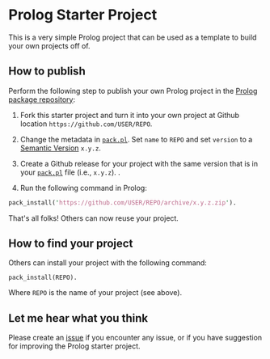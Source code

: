 # Prolog Starter Project

This is a very simple Prolog project that can be used as a template to
build your own projects off of.

## How to publish

Perform the following step to publish your own Prolog project in the
[Prolog package repository](https://www.swi-prolog.org/pack/list):

  1. Fork this starter project and turn it into your own project at
     Github location `https://github.com/USER/REPO`.

  2. Change the metadata in [`pack.pl`](pack.pl).  Set `name` to
     `REPO` and set `version` to a [Semantic
     Version](https://semver.org/) `x.y.z`.

  3. Create a Github release for your project with the same version
     that is in your [`pack.pl`](pack.pl) file (i.e., `x.y.z`).
     .
  4. Run the following command in Prolog:

```pl
pack_install('https://github.com/USER/REPO/archive/x.y.z.zip').
```

That's all folks!  Others can now reuse your project.

## How to find your project

Others can install your project with the following command:

```
pack_install(REPO).
```

Where `REPO` is the name of your project (see above).

## Let me hear what you think

Please create an
[issue](https://github.com/wouterbeek/prolog_starter_project/issues)
if you encounter any issue, or if you have suggestion for improving
the Prolog starter project.
